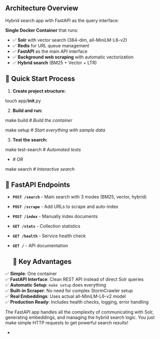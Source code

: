 ## **Architecture Overview**

Hybrid search app with FastAPI as the query interface:

**Single Docker Container** that runs:

* ✅ **Solr** with vector search (384-dim, all-MiniLM-L6-v2)  
* ✅ **Redis** for URL queue management  
* ✅ **FastAPI** as the main API interface  
* ✅ **Background web scraping** with automatic vectorization  
* ✅ **Hybrid search** (BM25 \+ Vector \+ LTR)

## **🚀 Quick Start Process**

1. **Create project structure:**  

touch app/__init__.py

2. **Build and run:**  

make build    *\# Build the container*

make setup    *\# Start everything with sample data*

3. **Test the search:**  
 
make test-search  *\# Automated tests*  

* *\# OR*

make search      *\# Interactive search*

## **🔗 FastAPI Endpoints**

* **`POST /search`** \- Main search with 3 modes (BM25, vector, hybrid)  
* **`POST /scrape`** \- Add URLs to scrape and auto-index  
* **`POST /index`** \- Manually index documents  
* **`GET /stats`** \- Collection statistics  
* **`GET /health`** \- Service health check  
* **`GET /`** \- API documentation

  ## **🎁 Key Advantages**

 ✅ **Simple**: One container  
 ✅ **FastAPI Interface**: Clean REST API instead of direct Solr queries  
 ✅ **Automatic Setup**: `make setup` does everything  
 ✅ **Built-in Scraper**: No need for complex StormCrawler setup  
 ✅ **Real Embeddings**: Uses actual all-MiniLM-L6-v2 model  
 ✅ **Production Ready**: Includes health checks, logging, error handling

The FastAPI app handles all the complexity of communicating with Solr, generating embeddings, and managing the hybrid search logic. You just make simple HTTP requests to get powerful search results\!

* 


